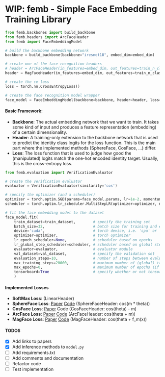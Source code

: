 # WIP: femb - Simple Face Embedding Training Library

```python
from femb.backbones import build_backbone
from femb.headers import ArcFaceHeader
from femb import FaceEmbeddingModel

# build the backbone embedding network
backbone = build_backbone(backbone="iresnet18", embed_dim=embed_dim)

# create one of the face recognition headers
# header = ArcFaceHeader(in_features=embed_dim, out_features=train_n_classes)
header = MagFaceHeader(in_features=embed_dim, out_features=train_n_classes)

# create the ce loss
loss = torch.nn.CrossEntropyLoss()

# create the face recognition model wrapper
face_model = FaceEmbeddingModel(backbone=backbone, header=header, loss=loss)
```

#### Basic Framework:
+ **Backbone**: The actual embedding network that we want to train. It takes some kind of input and produces a feature representation (embedding) of a certain dimensionality.
+ **Header**: A training-only extension to the backbone network that is used to predict the identity class logits for the loss function. This is the main part where the implemented methods (SphereFace, CosFace, ...) differ.
+ **Loss**: The loss function that is used to judge how good the (manipulated) logits match the one-hot encoded identity target. Usually, this is the cross-entropy loss.

```python
from femb.evaluation import VerificationEvaluator

# create the verification evaluator
evaluator = VerificationEvaluator(similarity='cos')

# specify the optimizer (and a scheduler)
optimizer = torch.optim.SGD(params=face_model.params, lr=1e-2, momentum=0.9, weight_decay=5e-4)
scheduler = torch.optim.lr_scheduler.MultiStepLR(optimizer=optimizer, milestones=[8000, 10000, 160000], gamma=0.1)

# fit the face embedding model to the dataset
face_model.fit(
    train_dataset=train_dataset,        # specify the training set
    batch_size=32,                      # batch size for training and evaluation
    device='cuda',                      # torch device, i.e. 'cpu' or 'cuda'
    optimizer=optimizer,                # torch optimizer
    lr_epoch_scheduler=None,            # scheduler based on epochs
    lr_global_step_scheduler=scheduler, # scheduler based on global steps
    evaluator=evaluator,                # evaluator module
    val_dataset=val_dataset,            # specify the validation set
    evaluation_steps=10,                # number of steps between evaluations
    max_training_steps=20000,           # maximum number of (global) training steps (if zero then max_epochs count is used for stopping)
    max_epochs=0,                       # maximum number of epochs (if zero then max_training_steps is used for stopping)
    tensorboard=True                    # specify whether or not tensorboard shall be used for embedding projections and metric monitoring
    )
```


#### Implemented Losses
+ **SoftMax Loss**: (LinearHeader)
+ **SphereFace Loss**: [Paper](https://arxiv.org/abs/1704.08063) [Code](https://github.com/wy1iu/sphereface) (SphereFaceHeader: cos(m * theta))
+ **CosFace Loss**: [Paper](https://arxiv.org/abs/1801.09414) Code (CosFaceHeader: cos(theta) - m)
+ **ArcFace Loss**: [Paper](https://arxiv.org/abs/1801.07698) [Code](https://github.com/deepinsight/insightface/tree/master/recognition/arcface_torch) (ArcFaceHeader: cos(theta + m))
+ **MagFace Loss**: [Paper](https://arxiv.org/abs/2103.06627) [Code](https://github.com/IrvingMeng/MagFace) (MagFaceHeader: cos(theta + f_m(x))

#### TODOS
- [x] Add links to papers
- [x] Add inference methods to ```model.py ```
- [ ] Add requirements.txt
- [ ] Add comments and documentation
- [ ] Refactor code
- [ ] Test implementation 
